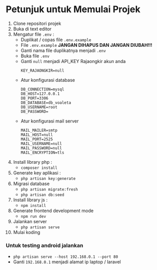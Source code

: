 # Petunjuk untuk Memulai Projek

1. Clone repositori projek
2. Buka di text editor
3. Mengatur file `.env` :
	- Duplikat / copas file `.env.example`
	- File `.env.example` __JANGAN DIHAPUS DAN JANGAN DIUBAH!!!__
	- Ganti nama file duplikatnya menjadi `.env`
	- Buka file `.env`
	- Ganti `null` menjadi API_KEY Rajaongkir akun anda
		```
		KEY_RAJAONGKIR=null
		```
	- Atur konfigurasi database
		```
		DB_CONNECTION=mysql
		DB_HOST=127.0.0.1
		DB_PORT=3306
		DB_DATABASE=db_voaleta
		DB_USERNAME=root
		DB_PASSWORD=
		```
	- Atur konfigurasi mail server
		```
		MAIL_MAILER=smtp
		MAIL_HOST=null
		MAIL_PORT=2525
		MAIL_USERNAME=null
		MAIL_PASSWORD=null
		MAIL_ENCRYPTION=tls
		```
4. Install library php :
	- `composer install`
5. Generate key aplikasi :
	- `php artisan key:generate`
6. Migrasi database
	- `php artisan migrate:fresh`
	- `php artisan db:seed`
7. Install library js :
	- `npm install`
8. Generate frontend development mode 
	- `npm run dev`
9. Jalankan server
	- `php artisan serve`
10. Mulai koding

### Untuk testing android jalankan 
- `php artisan serve --host 192.168.0.1 --port 80`
- Ganti `192.168.0.1` menjadi alamat ip laptop / laravel
